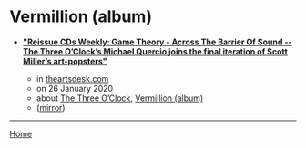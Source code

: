 # Vermillion (album)

 - [**"Reissue CDs Weekly: Game Theory - Across The Barrier Of Sound -- The Three O’Clock’s Michael Quercio joins the final iteration of Scott Miller’s art-popsters"**](https://theartsdesk.com/new-music/reissue-cds-weekly-game-theory-across-barrier-sound)

    - in [theartsdesk.com](https://theartsdesk.com/)
    - on 26 January 2020
    - about [The Three O’Clock](../../../topics/the-three-o-clock/index.md), [Vermillion (album)](../../../topics/album/vermillion/index.md)
    - ([mirror](https://web.archive.org/web/*/https://theartsdesk.com/new-music/reissue-cds-weekly-game-theory-across-barrier-sound))

----

[Home](../index.md)

